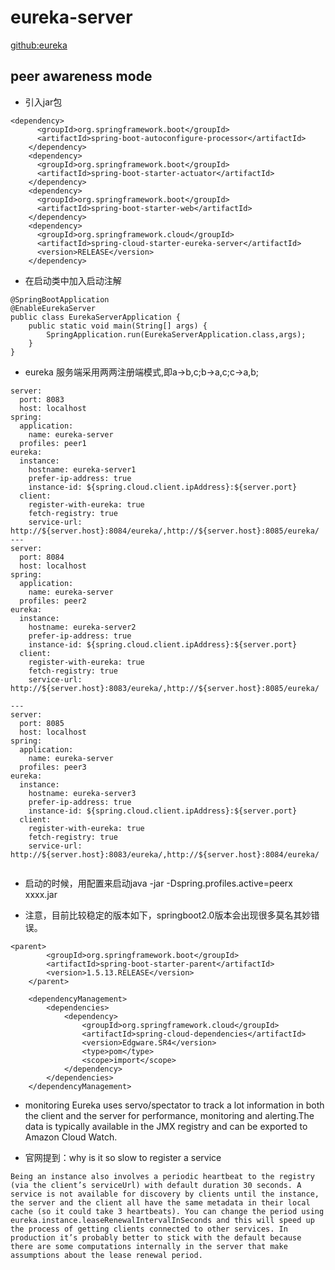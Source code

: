 # eureka-server
[github:eureka](https://github.com/Netflix/eureka/wiki/Eureka-at-a-glance)

## peer awareness mode

* 引入jar包
```$xslt
<dependency>
      <groupId>org.springframework.boot</groupId>
      <artifactId>spring-boot-autoconfigure-processor</artifactId>
    </dependency>
    <dependency>
      <groupId>org.springframework.boot</groupId>
      <artifactId>spring-boot-starter-actuator</artifactId>
    </dependency>
    <dependency>
      <groupId>org.springframework.boot</groupId>
      <artifactId>spring-boot-starter-web</artifactId>
    </dependency>
    <dependency>
      <groupId>org.springframework.cloud</groupId>
      <artifactId>spring-cloud-starter-eureka-server</artifactId>
      <version>RELEASE</version>
    </dependency>
```

* 在启动类中加入启动注解
```$xslt
@SpringBootApplication
@EnableEurekaServer
public class EurekaServerApplication {
    public static void main(String[] args) {
        SpringApplication.run(EurekaServerApplication.class,args);
    }
}
```

* eureka 服务端采用两两注册端模式,即a->b,c;b->a,c;c->a,b;
```$xslt
server:
  port: 8083
  host: localhost
spring:
  application:
    name: eureka-server
  profiles: peer1
eureka:
  instance:
    hostname: eureka-server1
    prefer-ip-address: true
    instance-id: ${spring.cloud.client.ipAddress}:${server.port}
  client:
    register-with-eureka: true
    fetch-registry: true
    service-url: http://${server.host}:8084/eureka/,http://${server.host}:8085/eureka/
---
server:
  port: 8084
  host: localhost
spring:
  application:
    name: eureka-server
  profiles: peer2
eureka:
  instance:
    hostname: eureka-server2
    prefer-ip-address: true
    instance-id: ${spring.cloud.client.ipAddress}:${server.port}
  client:
    register-with-eureka: true
    fetch-registry: true
    service-url: http://${server.host}:8083/eureka/,http://${server.host}:8085/eureka/

---
server:
  port: 8085
  host: localhost
spring:
  application:
    name: eureka-server
  profiles: peer3
eureka:
  instance:
    hostname: eureka-server3
    prefer-ip-address: true
    instance-id: ${spring.cloud.client.ipAddress}:${server.port}
  client:
    register-with-eureka: true
    fetch-registry: true
    service-url: http://${server.host}:8083/eureka/,http://${server.host}:8084/eureka/


```
* 启动的时候，用配置来启动java -jar -Dspring.profiles.active=peerx xxxx.jar

* 注意，目前比较稳定的版本如下，springboot2.0版本会出现很多莫名其妙错误。
```$xslt
<parent>
        <groupId>org.springframework.boot</groupId>
        <artifactId>spring-boot-starter-parent</artifactId>
        <version>1.5.13.RELEASE</version>
    </parent>

    <dependencyManagement>
        <dependencies>
            <dependency>
                <groupId>org.springframework.cloud</groupId>
                <artifactId>spring-cloud-dependencies</artifactId>
                <version>Edgware.SR4</version>
                <type>pom</type>
                <scope>import</scope>
            </dependency>
        </dependencies>
    </dependencyManagement>
```

* monitoring
Eureka uses servo/spectator to track a lot information in both the client and the server for performance, monitoring and alerting.The data is typically available in the JMX registry and can be exported to Amazon Cloud Watch.

- 官网提到：why is it so slow to register a service
```$xslt
Being an instance also involves a periodic heartbeat to the registry (via the client’s serviceUrl) with default duration 30 seconds. A service is not available for discovery by clients until the instance, the server and the client all have the same metadata in their local cache (so it could take 3 heartbeats). You can change the period using eureka.instance.leaseRenewalIntervalInSeconds and this will speed up the process of getting clients connected to other services. In production it’s probably better to stick with the default because there are some computations internally in the server that make assumptions about the lease renewal period.
```


